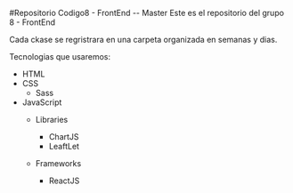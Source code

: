 #Repositorio Codigo8 - FrontEnd -- Master
Este es el repositorio del grupo 8 - FrontEnd 

Cada ckase se regristrara en una carpeta organizada en semanas y dias.

Tecnologias que usaremos:

- HTML
- CSS
    - Sass
- JavaScript 
    - Libraries
      - ChartJS
      - LeaftLet

    - Frameworks 
        - ReactJS 
        